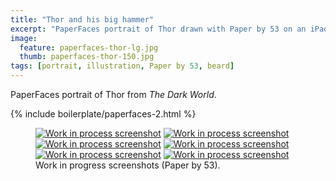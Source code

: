 ```yaml
---
title: "Thor and his big hammer"
excerpt: "PaperFaces portrait of Thor drawn with Paper by 53 on an iPad."
image: 
  feature: paperfaces-thor-lg.jpg
  thumb: paperfaces-thor-150.jpg
tags: [portrait, illustration, Paper by 53, beard]
---
```


PaperFaces portrait of Thor from *The Dark World*.

{% include boilerplate/paperfaces-2.html %}

<figure class="half">
	<a href="{{ site.url }}/assets/images/paperfaces-thor-process-1-lg.jpg"><img src="{{ site.url }}/assets/images/paperfaces-thor-process-1-600.jpg" alt="Work in process screenshot"></a>
	<a href="{{ site.url }}/assets/images/paperfaces-thor-process-2-lg.jpg"><img src="{{ site.url }}/assets/images/paperfaces-thor-process-2-600.jpg" alt="Work in process screenshot"></a>
	<a href="{{ site.url }}/assets/images/paperfaces-thor-process-3-lg.jpg"><img src="{{ site.url }}/assets/images/paperfaces-thor-process-3-600.jpg" alt="Work in process screenshot"></a>
	<a href="{{ site.url }}/assets/images/paperfaces-thor-process-4-lg.jpg"><img src="{{ site.url }}/assets/images/paperfaces-thor-process-4-600.jpg" alt="Work in process screenshot"></a>
	<a href="{{ site.url }}/assets/images/paperfaces-thor-process-5-lg.jpg"><img src="{{ site.url }}/assets/images/paperfaces-thor-process-5-600.jpg" alt="Work in process screenshot"></a>
	<a href="{{ site.url }}/assets/images/paperfaces-thor-process-6-lg.jpg"><img src="{{ site.url }}/assets/images/paperfaces-thor-process-6-600.jpg" alt="Work in process screenshot"></a>
	<figcaption>Work in progress screenshots (Paper by 53).</figcaption>
</figure>